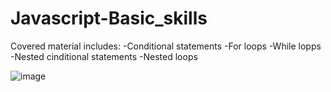 # Javascript-Basic_skills

Covered material includes: 
-Conditional statements
-For loops
-While lopps
-Nested cinditional statements
-Nested loops


![image](https://user-images.githubusercontent.com/110760786/208623017-21f286a8-c4aa-4075-a069-aa5402c715d6.png)

